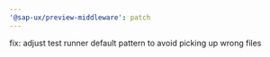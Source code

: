 ```yaml
---
'@sap-ux/preview-middleware': patch
---
```


fix: adjust test runner default pattern to avoid picking up wrong files
